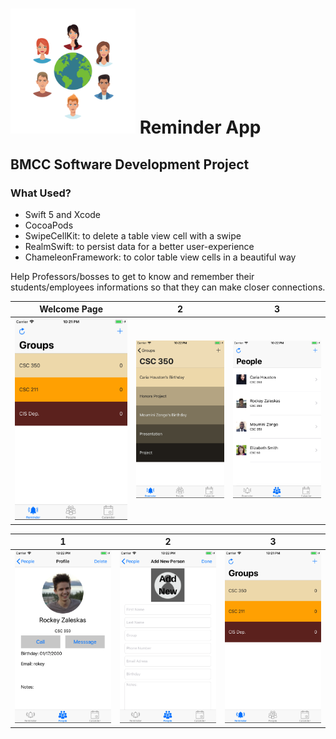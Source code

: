 # <img src="https://github.com/mixemer/Reminder-App/blob/master/images/logo.png" width="200">   Reminder App 
## BMCC Software Development Project

### What Used?
- Swift 5 and Xcode
- CocoaPods
- SwipeCellKit: to delete a table view cell with a swipe
- RealmSwift: to persist data for a better user-experience
- ChameleonFramework: to color table view cells in a beautiful way

Help Professors/bosses to get to know and remember their students/employees informations so that they can make closer connections.

Welcome Page                 |2                               | 3
:---------------------------:|:------------------------------:|:------------------------------:
![](images/1.png)             |  ![](images/2.png)           | ![](images/3.png)



1                            |  2                             | 3
:---------------------------:|:------------------------------:|:------------------------------:
![](images/4.png)            |  ![](images/5.png)         | ![](images/1.png)
